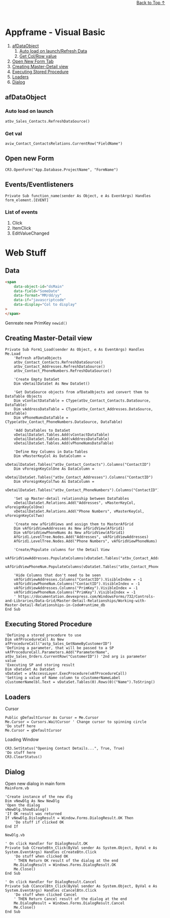 <a id="toc"></a>
# Appframe - Visual Basic
<div style="position:fixed;top:0;width:100%;text-align:center;z-index:1;pointer-events:none">
    <a href="#toc" style="position:relative;z-index:1;pointer-events:auto">Back to Top ↑</a>
</div>

1. [afDataObject](#afDataObject)
    1. [Auto load on launch/Refresh Data](#afDataObject-auto)
    2. [Get Col/Row value](#afDataObject-get-val)
2. [Open New Form Tab](#open-new-tab)
2. [Creating Master-Detail view](#master-detail-view)
3. [Executing Stored Procedure](#stored-procedure)
4. [Loaders](#loaders)
5. [Dialog](#dialog)


<div id="afDataObject"></div>

## afDataObject

<div id="afDataObject-auto"></div>

### Auto load on launch
```vbnet
atbv_Sales_Contacts.RefreshDataSource()
```

<a id="afDataObject-get-val"></a>

### Get val
```vbnet
aviw_Contact_ContactsRelations.CurrentRow("FieldName")
```

<a id="a#open-new-tab"></a>

## Open new Form
```vbnet
CR3.OpenForm("App.Database.ProjectName", "FormName")
```

## Events/Eventlisteners
```vbnet
Private Sub function_name(sender As Object, e As EventArgs) Handles form_element.[EVENT]
```
### List of events
1. Click
2. ItemClick
3. EditValueChanged

# Web Stuff

## Data
```html
<span
    data-object-id="dsMain"
    data-field="SomeDate"
    data-format="MM/dd/yy"
    data-if="javascriptcode"
    data-display="Col to display"
>
</span>
```

Genreate new PrimKey
`newid()`

<a id="master-detail-view"></a>

## Creating Master-Detail view
```vbnet
Private Sub Form1_Load(sender As Object, e As EventArgs) Handles Me.Load
    'Refresh afDataObjects
    atbv_Contact_Contacts.RefreshDataSource()
    atbv_Contact_Addresses.RefreshDataSource()
    atbv_Contact_PhoneNumbers.RefreshDataSource()

    'Create Empty DataSet
    Dim vDetailDataSet As New DataSet()

    'Get DataSource objects from afDataObjects and convert them to DataTable Objects
    Dim vContactDataTable = CType(atbv_Contact_Contacts.DataSource, DataTable)
    Dim vAddressDataTable = CType(atbv_Contact_Addresses.DataSource, DataTable)
    Dim vPhoneNumsDataTable = CType(atbv_Contact_PhoneNumbers.DataSource, DataTable)

    'Add DataTables to DataSet
    vDetailDataSet.Tables.Add(vContactDataTable)
    vDetailDataSet.Tables.Add(vAddressDataTable)
    vDetailDataSet.Tables.Add(vPhoneNumsDataTable)

    'Define Key Columns in Data-Tables
    Dim vMasterKeyCol As DataColumn =
        vDetailDataSet.Tables("atbv_Contact_Contacts").Columns("ContactID")
    Dim vForeignKeyColOne As DataColumn =
        vDetailDataSet.Tables("atbv_Contact_Addresses").Columns("ContactID")
    Dim vForeignKeyColTwo As DataColumn =
        vDetailDataSet.Tables("atbv_Contact_PhoneNumbers").Columns("ContactID")

    'Set up Master-detail relationship between DataTables
    vDetailDataSet.Relations.Add("Addresses", vMasterKeyCol, vForeignKeyColOne)
    vDetailDataSet.Relations.Add("Phone Numbers", vMasterKeyCol, vForeignKeyColTwo)

    'Create new afGridViews and assign them to MasterAfGrid
    Dim vAfGridViewAddresses As New afGridView(AfGrid1)
    Dim vAfGridViewPhoneNums As New afGridView(AfGrid1)
    AfGrid1.LevelTree.Nodes.Add("Addresses", vAfGridViewAddresses)
    AfGrid1.LevelTree.Nodes.Add("Phone Numbers", vAfGridViewPhoneNums)

    'Create/Populate columns for the Detail View
    vAfGridViewAddresses.PopulateColumns(vDataSet.Tables("atbv_Contact_Addresses"))
    vAfGridViewPhoneNum.PopulateColumns(vDataSet.Tables("atbv_Contact_PhoneNumbers"))

    'Hide Columns that don't need to be seen
    vAfGridViewAddresses.Columns("ContactID").VisibleIndex = -1
    vAfGridViewPhoneNum.Columns("ContactID").VisibleIndex = -1
    vAfGridViewAddresses.Columns("PrimKey").VisibleIndex = -1
    vAfGridViewPhoneNum.Columns("PrimKey").VisibleIndex = -1
    ' https://documentation.devexpress.com/WindowsForms/732/Controls-and-Libraries/Data-Grid/Master-Detail-Relationships/Working-with-Master-Detail-Relationships-in-Code#runtime_db
End Sub
```

<a id="stored-procedure"></a>

## Executing Stored Procedure
```vbnet
'Defining a stored procedure to use
Dim vAfProcedureCall As New afProcedureCall("astp_Sales_GetNameByCustomerID")
'Defining a parameter, that will be passed to a SP
vAfProcedureCall.Parameters.Add("ParameterName", atbv_Sales_Orders.CurrentRow("CustomerID")) '2nd arg is parameter value
'Executing SP and storing result
Dim vDataSet As DataSet
vDataSet = afAccessLayer.ExecProcedure(vAfProcedureCall)
'Setting a value of Name column to cCustomerNameLabel                
cCustomerNamelbl.Text = vDataSet.Tables(0).Rows(0)("Name").ToString()
```

<a id="loaders"></a>

## Loaders
Cursor
```vbnet
Public gDefaultCursor As Cursor = Me.Cursor
Me.Cursor = Cursors.WaitCursor ' Change cursor to spinning circle
'Do stuff here
Me.Cursor = gDefaultCursor
```
Loading Window
```vbnet
CR3.SetStatus("Opening Contact Details...", True, True)
'Do stuff here
CR3.ClearStatus()
```

<a id="dialog"></a>

## Dialog
Open new dialog in main form  
`MainForm.vb`
```vbnet
'Create instance of the new dlg
Dim vNewDlg As New NewDlg
'Open the dialog
vNewDlg.ShowDialog()
'If OK result was returned
If vNewDlg.DislogResult = Window.Forms.DialogResult.OK Then    
    'Do stuff if clicked OK        
End If
```

`NewDlg.vb`
```vbnet
' On click Handler for DialogResult.OK
Private Sub CCreateBtn_Click(ByVal sender As System.Object, ByVal e As System.EventArgs) Handles cCreateBtn.Click
    'Do stuff when clicked OK
    ' THEN Return OK result of the dialog at the end
    Me.DialogResult = Windows.Forms.DialogResult.OK
    Me.Close()
End Sub

' On click Handler for DialogResult.Cancel
Private Sub CCancelBtn_Click(ByVal sender As System.Object, ByVal e As System.EventArgs) Handles cCancelBtn.Click
    'Do stuff when clicked Cancel
    ' THEN Return Cancel result of the dialog at the end
    Me.DialogResult = Windows.Forms.DialogResult.Cancel
    Me.Close()
End Sub
```

